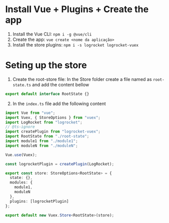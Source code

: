 # Install Vue + Plugins + Create the app

1. Install the Vue CLI: `npm i -g @vue/cli`
2. Create the app: `vue create <nome da aplicação>`
3. Install the store plugins: `npm i -s logrocket logrocket-vuex` 

# Seting up the store

1. Create the root-store file: In the Store folder create a file named as `root-state.ts` and add the content bellow
``` typescript 
export default interface RootState {}
```

2. In the `index.ts` file add the following content
``` typescript 
import Vue from "vue";
import Vuex, { StoreOptions } from "vuex";
import LogRocket from "logrocket";
// @ts-ignore
import createPlugin from "logrocket-vuex";
import RootState from "./root-state";
import module1 from "./module1";
import moduleN from "./moduleN";

Vue.use(Vuex);

const logrocketPlugin = createPlugin(LogRocket);

export const store: StoreOptions<RootState> = {
  state: {},
  modules: {
    module1,
    moduleN
  },
  plugins: [logrocketPlugin]
};

export default new Vuex.Store<RootState>(store);
```
